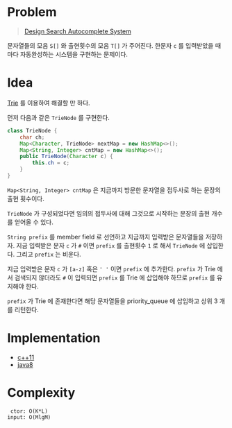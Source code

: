 # Problem

> [Design Search Autocomplete System](https://leetcode.com/problems/design-search-autocomplete-system/)

문자열들의 모음 `S[]` 와 출현횟수의 모음 `T[]` 가 주어진다.  한문자
`c` 를 입력받았을 때 마다 자동완성하는 시스템을 구현하는 문제이다.

# Idea

[Trie](/fundamentals/tree/trie/README.md) 를 이용하여 해결할 만 하다.

먼저 다음과 같은 `TrieNode` 를 구현한다.

```java
class TrieNode {
	char ch;
	Map<Character, TrieNode> nextMap = new HashMap<>();
	Map<String, Integer> cntMap = new HashMap<>();
	public TrieNode(Character c) {
		this.ch = c;
	}
}
```

`Map<String, Integer> cntMap` 은 지금까지 방문한 문자열을 접두사로 하는 문장의
출현 횟수이다.

`TrieNode` 가 구성되었다면 임의의 접두사에 대해 그것으로 시작하는 문장의 출현
개수를 얻어올 수 있다. 

`String prefix` 를 member field 로 선언하고 지금까지 입력받은 문자열들을
저장하자. 지금 입력받은 문자 `c` 가 `#` 이면 `prefix` 를 출현횟수 `1` 로 해서
`TrieNode` 에 삽입한다. 그리고 `prefix` 는 비운다.

지금 입력받은 문자 `c` 가 `[a-z]` 혹은 `' '` 이면 `prefix` 에 추가한다. `prefix`
가 Trie 에서 검색되지 않더라도 `#` 이 입력되면 `prefix` 를 Trie 에 삽입해야
하므로 `prefix` 를 유지해야 한다.

`prefix` 가 Trie 에 존재한다면 해당 문자열들을 priority_queue 에 삽입하고 상위 3
개를 리턴한다.

# Implementation

* [c++11](a.cpp)
* [java8](MainApp.java)

# Complexity

```
 ctor: O(K*L)
input: O(MlgM)
```
